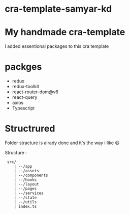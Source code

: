# cra-template-samyar-kd

# My handmade cra-template
I added essentional packages to this cra template 

# packges 
* redux
* redux-toolkit
* react-router-dom@v6
* react-query
* axios
* Typescript

# Structrured
Folder stracture is alrady done and it's the way i like 😃

Structure : 
```
 src/
    | --/app
    | --/assets
    | --/components
    | --/hooks
    | --/layout
    | --/pages
    | --/services
    | --/state
    | --/utils
    | index.ts
```
